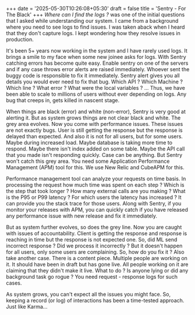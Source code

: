 +++
date = '2025-05-30T10:26:08+05:30'
draft = false
title = 'Sentry - For The Black'
+++
*Where can I find the logs ?* was one of the initial questions that I asked while understanding our system. I came from a background where you need to see logs to find issues. I was taken aback when I heard that they don't capture logs. I kept wondering how they resolve issues in production. 

It's been 5+ years now working in the system and I have rarely used logs. It brings a smile to my face when some new joinee asks for logs. With Sentry catching errors has become quite easy. Enable sentry on one of the servers and if any case throws error alerts are raised immediately. Whoever sent the buggy code is responsible to fix it immediately. Sentry alert gives you all details you would ever need to fix that bug. Which API ? Which Machine ? Which line ? What error ? What were the local variables ? ... Thus, we have been able to scale to millions of users without ever depending on logs. Any bug that creeps in, gets killed in nascent stage. 

When things are black (error) and white (non-error), Sentry is very good at alerting it. But as system grows things are not clear black and white. The grey area evolves. Now you come with performance issues. These issues are not exactly bugs. User is still getting the response but the response is delayed than expected. And also it is not for all users, but for some users. Maybe during increased load. Maybe database is taking more time to respond. Maybe there isn't index added on some table. Maybe the API call that you made isn't responding quickly. Case can be anything. But Sentry won't catch this grey area. You need some Application Performance Management (APM) tool for this. We use New Relic and CubeAPM for this. 

Performance management tool can analyze your requests on time basis. In processing the request how much time was spent on each step ? Which is the step that took longer ? How many external calls are you making ? What is the P95 or P99 latency ? For which users the latency has increased ? It can provide you the stack trace for those users. Along with Sentry, if you monitor your releases with APM, you can quickly catch if you have released any performance issue with new release and fix it immediately. 

But as system further evolves, so does the grey line. Now you are caught with issues of accountability. Client is getting the response and response is reaching in time but the response is not expected one. So, did ML send incorrect response ? Did we process it incorrectly ? But it doesn't happen for all users, only some users are complaining. So, how do you fix it ? Also take another case. There is a content piece. Multiple people are working on it. It should have been in draft but has gone live. All people working on it are claiming that they didn't make it live. What to do ? Is anyone lying or did any background task go rogue ? You need request - response logs for such cases. 

As system grows, you can't expect all the issues you might face. So, keeping a record (or log) of interactions has been a time-tested approach. Just like Karma...